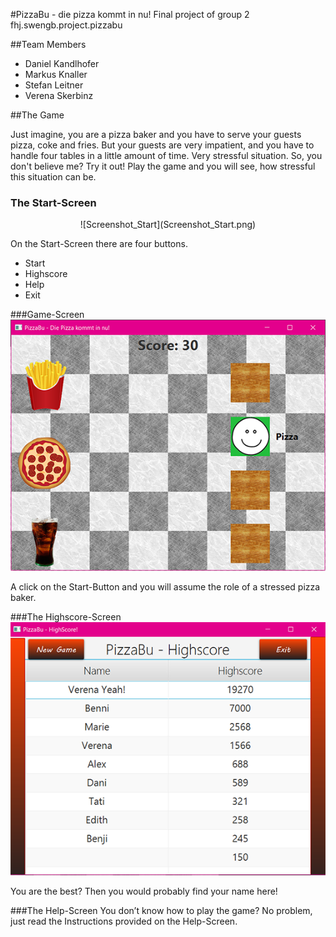 
#PizzaBu - die pizza kommt in nu!
Final project of group 2
fhj.swengb.project.pizzabu

##Team Members

- Daniel Kandlhofer
- Markus Knaller
- Stefan Leitner
- Verena Skerbinz


##The Game

Just imagine, you are a pizza baker and you have to serve your guests pizza, coke and fries. 
But your guests are very impatient, and you have to handle four tables in a little amount of time. Very stressful situation. 
So, you don't believe me? Try it out! Play the game and you will see, how stressful this situation can be.

### The Start-Screen

<p align="center">
 ![Screenshot_Start](Screenshot_Start.png)
</p>


On the Start-Screen there are four buttons. 
- Start
- Highscore
- Help
- Exit

###Game-Screen
![Screenshot_Game](Screenshot_Game.png)

A click on the Start-Button and you will assume the role of a stressed pizza baker.

###The Highscore-Screen
![Screenshot_Highscore](Screenshot_Highscore.png)

You are the best? Then you would probably find your name here! 

###The Help-Screen
You don’t know how to play the game? No problem, just read the Instructions provided on the Help-Screen.